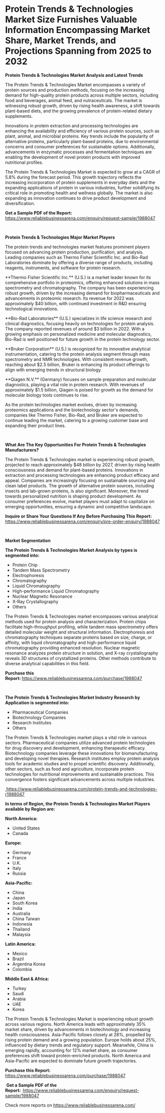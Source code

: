 <p><h1>Protein Trends & Technologies Market Size Furnishes Valuable Information Encompassing Market Share, Market Trends, and Projections Spanning from 2025 to 2032</h1></p><p><strong>Protein Trends & Technologies Market Analysis and Latest Trends</strong></p>
<p><p>The Protein Trends & Technologies Market encompasses a variety of protein sources and production methods, focusing on the increasing demand for high-quality protein products across multiple sectors, including food and beverages, animal feed, and nutraceuticals. The market is witnessing robust growth, driven by rising health awareness, a shift towards plant-based diets, and the growing prevalence of protein-related dietary supplements. </p><p>Innovations in protein extraction and processing technologies are enhancing the availability and efficiency of various protein sources, such as plant, animal, and microbial proteins. Key trends include the popularity of alternative proteins, particularly plant-based proteins, due to environmental concerns and consumer preferences for sustainable options. Additionally, advancements in enzymatic processes and fermentation techniques are enabling the development of novel protein products with improved nutritional profiles.</p><p>The Protein Trends & Technologies Market is expected to grow at a CAGR of 5.8% during the forecast period. This growth trajectory reflects the increasing incorporation of protein supplements in everyday diets and the expanding applications of protein in various industries, further solidifying its critical role in promoting health and wellness globally. The market is also expanding as innovation continues to drive product development and diversification.</p></p>
<p><strong>Get a Sample PDF of the Report:&nbsp;</strong> <a href="https://www.reliablebusinessarena.com/enquiry/request-sample/1988047?utm_campaign=1871&utm_medium=2&utm_source=Github&utm_content=ia&utm_term=15012025&utm_id=protein-trends-technologies">https://www.reliablebusinessarena.com/enquiry/request-sample/1988047</a></p>
<p>&nbsp;</p>
<p><strong>Protein Trends & Technologies Major Market Players</strong></p>
<p><p>The protein trends and technologies market features prominent players focused on advancing protein production, purification, and analysis. Leading companies such as Thermo Fisher Scientific Inc. and Bio-Rad Laboratories dominate by offering a diverse range of products, including reagents, instruments, and software for protein research.</p><p>**Thermo Fisher Scientific Inc.** (U.S.) is a market leader known for its comprehensive portfolio in proteomics, offering enhanced solutions in mass spectrometry and chromatography. The company has been experiencing robust growth, driven by the increasing demand for biopharmaceuticals and advancements in proteomic research. Its revenue for 2022 was approximately $40 billion, with continued investment in R&D ensuring technological innovations.</p><p>**Bio-Rad Laboratories** (U.S.) specializes in life science research and clinical diagnostics, focusing heavily on technologies for protein analysis. The company reported revenues of around $3 billion in 2022. With a growing emphasis on personalized medicine and molecular diagnostics, Bio-Rad is well positioned for future growth in the protein technology sector.</p><p>**Bruker Corporation** (U.S.) is recognized for its innovative analytical instrumentation, catering to the protein analysis segment through mass spectrometry and NMR technologies. With consistent revenue growth, reaching about $2.5 billion, Bruker is enhancing its product offerings to align with emerging trends in structural biology.</p><p>**Qiagen N.V.** (Germany) focuses on sample preparation and molecular diagnostics, playing a vital role in protein research. With revenues of approximately $1.5 billion, Qiagen is poised for growth as the demand for molecular biology tools continues to rise.</p><p>As the protein technologies market evolves, driven by increasing proteomics applications and the biotechnology sector's demands, companies like Thermo Fisher, Bio-Rad, and Bruker are expected to continue leading the market, catering to a growing customer base and expanding their product lines.</p></p>
<p>&nbsp;</p>
<p><strong>What Are The Key Opportunities For Protein Trends & Technologies Manufacturers?</strong></p>
<p><p>The Protein Trends & Technologies market is experiencing robust growth, projected to reach approximately $48 billion by 2027, driven by rising health consciousness and demand for plant-based proteins. Innovations in extraction and processing technologies are enhancing product efficacy and appeal. Companies are increasingly focusing on sustainable sourcing and clean label products. The growth of alternative protein sources, including insects and lab-grown proteins, is also significant. Moreover, the trend towards personalized nutrition is shaping product development. As consumer preferences evolve, market players must adapt to capitalize on emerging opportunities, ensuring a dynamic and competitive landscape.</p></p>
<p><strong>Inquire or Share Your Questions If Any Before Purchasing This Report:</strong> <a href="https://www.reliablebusinessarena.com/enquiry/pre-order-enquiry/1988047?utm_campaign=1871&utm_medium=2&utm_source=Github&utm_content=ia&utm_term=15012025&utm_id=protein-trends-technologies">https://www.reliablebusinessarena.com/enquiry/pre-order-enquiry/1988047</a></p>
<p>&nbsp;</p>
<p><strong>Market Segmentation</strong></p>
<p><strong>The Protein Trends & Technologies Market Analysis by types is segmented into:</strong></p>
<p><ul><li>Protein Chip</li><li>Tandem Mass Spectrometry</li><li>Electrophoresis</li><li>Chromatography</li><li>Liquid Chromatography</li><li>High-performance Liquid Chromatography</li><li>Nuclear Magnetic Resonance</li><li>X-Ray Crystallography</li><li>Others</li></ul></p>
<p><p>The Protein Trends & Technologies market encompasses various analytical methods used for protein analysis and characterization. Protein chips facilitate high-throughput profiling, while tandem mass spectrometry offers detailed molecular weight and structural information. Electrophoresis and chromatography techniques separate proteins based on size, charge, or affinity, with liquid chromatography and high-performance liquid chromatography providing enhanced resolution. Nuclear magnetic resonance analyzes protein structure in solution, and X-ray crystallography reveals 3D structures of crystallized proteins. Other methods contribute to diverse analytical capabilities in this field.</p></p>
<p><strong>Purchase this Report:&nbsp;</strong><a href="https://www.reliablebusinessarena.com/purchase/1988047?utm_campaign=1871&utm_medium=2&utm_source=Github&utm_content=ia&utm_term=15012025&utm_id=protein-trends-technologies">https://www.reliablebusinessarena.com/purchase/1988047</a></p>
<p>&nbsp;</p>
<p><strong>The Protein Trends & Technologies Market Industry Research by Application is segmented into:</strong></p>
<p><ul><li>Pharmaceutical Companies</li><li>Biotechnology Companies</li><li>Research Institutes</li><li>Others</li></ul></p>
<p><p>The Protein Trends & Technologies market plays a vital role in various sectors. Pharmaceutical companies utilize advanced protein technologies for drug discovery and development, enhancing therapeutic efficacy. Biotechnology companies leverage these innovations for biomanufacturing and developing novel therapies. Research institutes employ protein analysis tools for academic studies and to propel scientific discovery. Additionally, other sectors, such as food and agriculture, incorporate protein technologies for nutritional improvements and sustainable practices. This convergence fosters significant advancements across multiple industries.</p></p>
<p><a href="https://www.reliablebusinessarena.com/protein-trends-and-technologies-r1988047?utm_campaign=1871&utm_medium=2&utm_source=Github&utm_content=ia&utm_term=15012025&utm_id=protein-trends-technologies">&nbsp;https://www.reliablebusinessarena.com/protein-trends-and-technologies-r1988047</a></p>
<p><strong>In terms of Region, the Protein Trends & Technologies Market Players available by Region are:</strong></p>
<p>
    <p> <strong> North America: </strong>
        <ul>
            <li>United States</li>
            <li>Canada</li>
        </ul>
        </p> 
    <p> <strong> Europe: </strong>
        <ul>
            <li>Germany</li>
            <li>France</li>
            <li>U.K.</li>
            <li>Italy</li>
            <li>Russia</li>
        </ul>
        </p> 
    <p> <strong> Asia-Pacific: </strong>
        <ul>
            <li>China</li>
            <li>Japan</li>
            <li>South Korea</li>
            <li>India</li>
            <li>Australia</li>
            <li>China Taiwan</li>
            <li>Indonesia</li>
            <li>Thailand</li>
            <li>Malaysia</li>
        </ul>
        </p> 
    <p> <strong> Latin America: </strong>
        <ul>
            <li>Mexico</li>
            <li>Brazil</li>
            <li>Argentina Korea</li>
            <li>Colombia</li>
        </ul>
        </p> 
    <p> <strong> Middle East & Africa: </strong>
        <ul>
            <li>Turkey</li>
            <li>Saudi</li>
            <li>Arabia</li>
            <li>UAE</li>
            <li>Korea</li>
        </ul>
    </p>
    </p>
<p><p>The Protein Trends & Technologies Market is experiencing robust growth across various regions. North America leads with approximately 35% market share, driven by advancements in biotechnology and increasing health consciousness. Asia-Pacific follows closely at 28%, propelled by rising protein demand and a growing population. Europe holds about 25%, influenced by dietary trends and regulatory support. Meanwhile, China is emerging rapidly, accounting for 12% market share, as consumer preferences shift toward protein-enriched products. North America and Asia-Pacific are expected to dominate future growth trajectories.</p></p>
<p><strong>Purchase this Report: </strong><a href="https://www.reliablebusinessarena.com/purchase/1988047?utm_campaign=1871&utm_medium=2&utm_source=Github&utm_content=ia&utm_term=15012025&utm_id=protein-trends-technologies">https://www.reliablebusinessarena.com/purchase/1988047</a></p>
<p>&nbsp;<strong>Get a Sample PDF of the Report:&nbsp;&nbsp;</strong><a href="https://www.reliablebusinessarena.com/enquiry/request-sample/1988047?utm_campaign=1871&utm_medium=2&utm_source=Github&utm_content=ia&utm_term=15012025&utm_id=protein-trends-technologies">https://www.reliablebusinessarena.com/enquiry/request-sample/1988047</a></p>
<p><strong></strong></p>
<p>Check more reports on <a href="https://www.reliablebusinessarena.com/?utm_campaign=1871&utm_medium=2&utm_source=Github&utm_content=ia&utm_term=15012025&utm_id=protein-trends-technologies">https://www.reliablebusinessarena.com/</a></p>